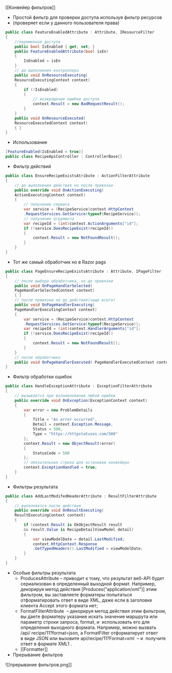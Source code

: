 [[Конвейер фильтров]]

- Простой фильтр для проверки доступа используя фильтр ресурсов
- (проверяет если у данного пользователя права)
```cs
public class FeatureEnabledAttribute : Attribute, IResourceFilter
{
	//переменная доступа
	public bool IsEnabled { get; set; }
	public FeatureEnabledAttribute(bool isEn)
	{
		IsEnabled = isEn
	}
	// до выполнения контроллера
	public void OnResourceExecuting(
	ResourceExecutingContext context)
	{
		if (!IsEnabled)
		{
			// возвращение ошибки доступа
			context.Result = new BadRequestResult();
		}
	}
	public void OnResourceExecuted(
	ResourceExecutedContext context)
	{ }
}
```
- Использование
```cs
[FeatureEnabled(IsEnabled = true)]
public class RecipeApiController : ControllerBase{}
```
- Фильтр действий
```cs
public class EnsureRecipeExistsAtribute : ActionFilterAttribute
{
	// до выполнения действия но после привязки
	public override void OnActionExecuting(
	ActionExecutingContext context)
	{
		// получение сервиса
		var service = (RecipeService)context.HttpContext
		.RequestServices.GetService(typeof(RecipeService));
		// получение агрумента
		var recipeId = (int)context.ActionArguments["id"];
		if (!service.DoesRecipeExist(recipeId))
		{
			context.Result = new NotFoundResult();
		}
	}
}
```
- Тот же самый обработчик но в Razor pags
```cs
public class PageEnsureRecipeExistsAtribute : Attribute, IPageFilter
{
	// после выбора обработчика, но до привязки
	public void OnPageHandlerSelected(
	PageHandlerSelectedContext context)
	{ }
	// после привязки но до действия(чаще всего)
	public void OnPageHandlerExecuting(
	PageHandlerExecutingContext context)
	{
		var service = (RecipeService)context.HttpContext
		.RequestServices.GetService(typeof(RecipeService));
		var recipeId = (int)context.HandlerArguments["id"];
		if (!service.DoesRecipeExist(recipeId))
		{
			context.Result = new NotFoundResult();
		}
	}
	// после обработчика
	public void OnPageHandlerExecuted( PageHandlerExecutedContext context) { }
}
```
- Фильтр обработки ошибок
```cs
public class HandleExceptionAttribute : ExceptionFilterAttribute
{
	// вызывается при возникновении любой ошибки
	public override void OnException(ExceptionContext context)
	{
		var error = new ProblemDetails
		{
			Title = "An error occurred",
			Detail = context.Exception.Message,
			Status = 500,
			Type = "https://httpstatuses.com/500"
		};
		context.Result = new ObjectResult(error)
		{
			StatusCode = 500
		};
		// обязательная строка для остановки конвейера 
		context.ExceptionHandled = true;
	}
}
```
- Фильтры результата
```cs
public class AddLastModifedHeaderAttribute : ResultFilterAttribute
{
	// выполняется после действия
	public override void OnResultExecuting(
	ResultExecutingContext context)
	{
		if (context.Result is OkObjectResult result
		&& result.Value is RecipeDetailViewModel detail)
		{
			var viewModelDate = detail.LastModified;
			context.HttpContext.Response
			.GetTypedHeaders().LastModified = viewModelDate;
		}
	}
}
```
- Особые фильтры результата
	- ProducesAttribute – приводит к тому, что результат веб-API будет сериализован в определенный выходной формат. Например, декорируя метод действия [Produces("application/xml")] этим фильтром, вы заставляете форматеры попытаться отформатировать ответ в виде XML, даже если в заголовке клиента Accept этого формата нет; 
	- FormatFilterAttribute  – декорируя метод действия этим фильтром, вы даете форматеру указание искать значение маршрута или параметр строки запроса, format, и  использовать его для определения выходного формата. Например, можно вызвать /api/ recipe/11?format=json, а FormatFilter отформатирует ответ в виде JSON или вызовите api/recipe/11?Format=xml  – и  получите ответ в формате XML1 .
	- [[Formatter]]
- Прерывание фильтров

![[прерывание фильтров.png]]

